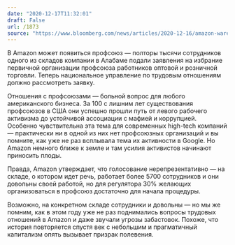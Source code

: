 ```yaml
---
date: "2020-12-17T11:32:01"
draft: False
url: /1873
source: "https://www.bloomberg.com/news/articles/2020-12-16/amazon-warehouse-union-vote-is-greenlighted-by-federal-regulator"
---
```


В Amazon может появиться профсоюз — полторы тысячи сотрудников одного из складов компании в Алабаме подали заявления на избрание первичной организации профсоюза работников оптовой и розничной торговли. Теперь национальное управление по трудовым отношениям должно рассмотреть заявку. 

Отношения с профсоюзами — больной вопрос для любого американского бизнеса. За 100 с лишним лет существования профсоюзов в США они успешно прошли путь от левого рабочего активизма до устойчивой ассоциации с мафией и коррупцией. Особенно чувствительна эта тема для современных high-tech компаний — практически ни в одной из них нет профсоюзных организаций и вы помните, как уже не раз всплывала тема их активности в Google. Но Amazon немного ближе к земле и там усилия активистов начинают приносить плоды.

Правда, Amazon утверждает, что голосование нерепрезентативно — на складе, о котором идет речь, работает более 5700 сотрудников и они довольны своей работой, но для регулятора 30% желающих организоваться в профсоюз достаточно для начала процедуры.

Возможно, на конкретном складе сотрудники и довольны — но мы же помним, как в этом году уже не раз поднимались вопросы трудовых отношений в Amazon и даже звучали угрозы забастовок. Похоже, что история повторяется спустя век с небольшим и прагматичный капитализм опять вызывает призрак полевения.
